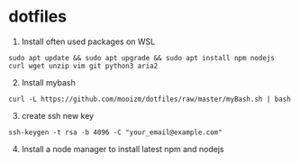 # dotfiles

1) Install often used packages on WSL
```console
sudo apt update && sudo apt upgrade && sudo apt install npm nodejs curl wget unzip vim git python3 aria2
```

2) Install mybash 
```console
curl -L https://github.com/mooizm/dotfiles/raw/master/myBash.sh | bash
```

3) create ssh new key

```console
ssh-keygen -t rsa -b 4096 -C "your_email@example.com"
```

4) Install a node manager to install latest npm and nodejs
